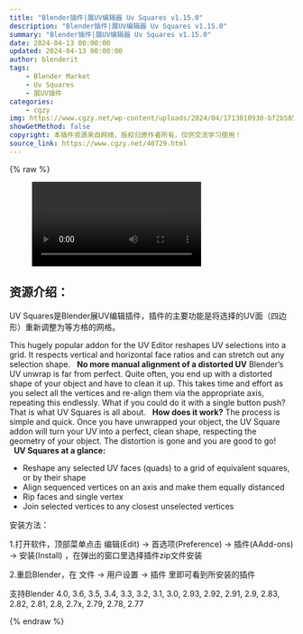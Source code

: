 ```yaml
---
title: "Blender插件|展UV编辑器 Uv Squares v1.15.0"
description: "Blender插件|展UV编辑器 Uv Squares v1.15.0"
summary: "Blender插件|展UV编辑器 Uv Squares v1.15.0"
date: 2024-04-13 00:00:00
updated: 2024-04-13 00:00:00
author: blenderit
tags: 
    - Blender Market
    - Uv Squares
    - 展UV插件
categories:
    - cgzy
img: https://www.cgzy.net/wp-content/uploads/2024/04/1713010930-bf2b585aaeb7a04.webp
showGetMethod: false
copyright: 本插件资源来自网络，版权归原作者所有，仅供交流学习使用！
source_link: https://www.cgzy.net/40729.html
---
```


{% raw %}
<figure class="wp-block-video aligncenter"><video controls src="http://cloud.video.taobao.com/play/u/null/p/1/e/6/t/1/457909342836.mp4"></video></figure><div class="wp-block-pandastudio-title"><div class="title_style_01"><h2 id="h2-0">资源介绍：</h2></div></div><p class="is-style-text-indent-2em">UV Squares是Blender展UV编辑插件，插件的主要功能是将选择的UV面（四边形）重新调整为等方格的网格。</p><p>This hugely popular addon for the UV Editor reshapes UV selections into a grid. It respects vertical and horizontal face ratios and can stretch out any selection shape.   <strong>No more manual alignment of a distorted UV</strong> Blender’s UV unwrap is far from perfect. Quite often, you end up with a distorted shape of your object and have to clean it up. This takes time and effort as you select all the vertices and re-align them via the appropriate axis, repeating this endlessly. What if you could do it with a single button push? That is what UV Squares is all about.   <strong>How does it work?</strong> The process is simple and quick. Once you have unwrapped your object, the UV Square addon will turn your UV into a perfect, clean shape, respecting the geometry of your object. The distortion is gone and you are good to go!   <strong>UV Squares at a glance:</strong></p><ul>
<li>Reshape any selected UV faces (quads) to a grid of equivalent squares, or by their shape</li>



<li>Align sequenced vertices on an axis and make them equally distanced</li>



<li>Rip faces and single vertex</li>



<li>Join selected vertices to any closest unselected vertices</li>
</ul><div class="wp-block-pandastudio-title"><div class="title_style_01"><p>安装方法：</p></div></div><p>1.打开软件，顶部菜单点击 编辑(Edit) → 首选项(Preference) → 插件(AAdd-ons) → 安装(Install) ，在弹出的窗口里选择插件zip文件安装</p><p>2.重启Blender，在 文件 → 用户设置 → 插件 里即可看到所安装的插件</p><div class="wp-block-pandastudio-tips"><div class="tip success "><p>支持Blender 4.0, 3.6, 3.5, 3.4, 3.3, 3.2, 3.1, 3.0, 2.93, 2.92, 2.91, 2.9, 2.83, 2.82, 2.81, 2.8, 2.7x, 2.79, 2.78, 2.77</p>
</div></div>
<div style="display: none">cgzy</div>
{% endraw %}